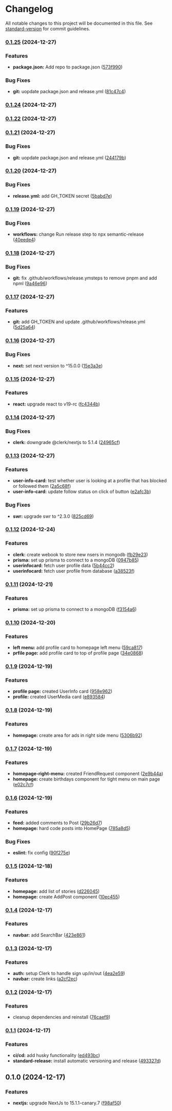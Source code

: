 # Changelog

All notable changes to this project will be documented in this file. See [standard-version](https://github.com/conventional-changelog/standard-version) for commit guidelines.

### [0.1.25](https://github.com/mrcreel/next-social/compare/v0.1.20...v0.1.25) (2024-12-27)


### Features

* **package.json:** Add repo to package.json ([573f990](https://github.com/mrcreel/next-social/commit/573f990f8b01ea51ca77303172a4ff8395ab028e))


### Bug Fixes

* **git:** uopdate package.json and release.yml ([81c47c4](https://github.com/mrcreel/next-social/commit/81c47c4ecc4c9f09f76448e2827dfdf5489390f9))

### [0.1.24](https://github.com/mrcreel/next-social/compare/v0.1.21...v0.1.24) (2024-12-27)

### [0.1.22](https://github.com/mrcreel/next-social/compare/v0.1.21...v0.1.22) (2024-12-27)

### [0.1.21](https://github.com/mrcreel/next-social/compare/v0.1.20...v0.1.21) (2024-12-27)


### Bug Fixes

* **git:** uopdate package.json and release.yml ([244179b](https://github.com/mrcreel/next-social/commit/244179b50f6efde34f04085dcf555a3a35ac1f12))

### [0.1.20](https://github.com/mrcreel/next-social/compare/v0.1.19...v0.1.20) (2024-12-27)


### Bug Fixes

* **release.yml:** add GH_TOKEN secret ([5babd7e](https://github.com/mrcreel/next-social/commit/5babd7e43005fbbdbc5653825a271cad59732c81))

### [0.1.19](https://github.com/mrcreel/next-social/compare/v0.1.18...v0.1.19) (2024-12-27)


### Bug Fixes

* **workflows:** change Run release step to npx semantic-release ([40eede4](https://github.com/mrcreel/next-social/commit/40eede442656bd522fd9fb48a737fda6073ee2b5))

### [0.1.18](https://github.com/mrcreel/next-social/compare/v0.1.17...v0.1.18) (2024-12-27)


### Bug Fixes

* **git:** fix .github/workflows/release.ymsteps to remove pnpm and add npml ([9a46e96](https://github.com/mrcreel/next-social/commit/9a46e964d7b9730a40335a123767c6a73ed0352b))

### [0.1.17](https://github.com/mrcreel/next-social/compare/v0.1.16...v0.1.17) (2024-12-27)


### Features

* **git:** add GH_TOKEN and update .github/workflows/release.yml ([5d25a64](https://github.com/mrcreel/next-social/commit/5d25a64b2c0424e0f17724b61c1cf59476511c06))

### [0.1.16](https://github.com/mrcreel/next-social/compare/v0.1.15...v0.1.16) (2024-12-27)


### Bug Fixes

* **next:** set next  version to ^15.0.0 ([15e3a3e](https://github.com/mrcreel/next-social/commit/15e3a3e426ff1bbaf66b0eca86e3f3dd1a625108))

### [0.1.15](https://github.com/mrcreel/next-social/compare/v0.1.14...v0.1.15) (2024-12-27)


### Features

* **react:** upgrade react to v19-rc ([fc4344b](https://github.com/mrcreel/next-social/commit/fc4344b4ab2eb682b3c2009c1b8dad0b325135ca))

### [0.1.14](https://github.com/mrcreel/next-social/compare/v0.1.13...v0.1.14) (2024-12-27)


### Bug Fixes

* **clerk:** downgrade @clerk/nextjs to 5.1.4 ([24965cf](https://github.com/mrcreel/next-social/commit/24965cf8bfeb0c34a69a2938c14f65038fa105fe))

### [0.1.13](https://github.com/mrcreel/next-social/compare/v0.1.12...v0.1.13) (2024-12-27)


### Features

* **user-info-card:** test whether user is looking at a profile that has blocked or followed them ([2a5c68f](https://github.com/mrcreel/next-social/commit/2a5c68ffc67f7fccf49b7d4760bdc7607f512365))
* **user-info-card:** update follow status on click of button ([e2afc3b](https://github.com/mrcreel/next-social/commit/e2afc3bb3a5cdc0cf7ca9b4ec47085615f18b5fd))


### Bug Fixes

* **swr:** upgrade swr to ^2.3.0 ([825cd69](https://github.com/mrcreel/next-social/commit/825cd69c7997e569897a51633bfc195ea915e68e))

### [0.1.12](https://github.com/mrcreel/next-social/compare/v0.1.11...v0.1.12) (2024-12-24)


### Features

* **clerk:** create webook to store new nsers in mongodb ([fb29e23](https://github.com/mrcreel/next-social/commit/fb29e23a3b38b975cda5ba9ebd9b253fe0687018))
* **prisma:** set up prisma to connect to a  mongoDB ([0947b85](https://github.com/mrcreel/next-social/commit/0947b85313881e7e56fc7ea09ab9780a680572f1))
* **userinfocard:** fetch user profile data ([5b44cc2](https://github.com/mrcreel/next-social/commit/5b44cc2c30c04f394279156c051d15fc0d88bf1d))
* **userinfocard:** fetch user profile from database ([a38523f](https://github.com/mrcreel/next-social/commit/a38523f24eec51ca2bdd3b3f4158245c2330f475))

### [0.1.11](https://github.com/mrcreel/next-social/compare/v0.1.10...v0.1.11) (2024-12-21)


### Features

* **prisma:** set up prisma to connect to a  mongoDB ([f3154a6](https://github.com/mrcreel/next-social/commit/f3154a692ddef723c8f52dfed8c293fbb49e6162))

### [0.1.10](https://github.com/mrcreel/next-social/compare/v0.1.9...v0.1.10) (2024-12-20)


### Features

* **left menu:** add profile card to homepage left menu ([59ca817](https://github.com/mrcreel/next-social/commit/59ca8176c9930a89f8da920e63581792506c52a9))
* **prfile page:** add profile card to top of profile page ([34e0868](https://github.com/mrcreel/next-social/commit/34e0868a5b03d4b0bb837be3f84e1ed5aafb9fc1))

### [0.1.9](https://github.com/mrcreel/next-social/compare/v0.1.8...v0.1.9) (2024-12-19)


### Features

* **profile page:** created UserInfo card ([958e962](https://github.com/mrcreel/next-social/commit/958e962ea1a70470250a5acba0b8e72640697f48))
* **profile:** created UserMedia card ([e893584](https://github.com/mrcreel/next-social/commit/e89358462b43cb5c6980a7730c4eb6e904deee90))

### [0.1.8](https://github.com/mrcreel/next-social/compare/v0.1.7...v0.1.8) (2024-12-19)


### Features

* **homepage:** create area for ads in right side menu ([5306b92](https://github.com/mrcreel/next-social/commit/5306b9297a6d49e8576d3c52747599438ff372dd))

### [0.1.7](https://github.com/mrcreel/next-social/compare/v0.1.6...v0.1.7) (2024-12-19)


### Features

* **homepage-right-menu:** created FriendRequest component ([2e9b44a](https://github.com/mrcreel/next-social/commit/2e9b44aa729b638d64658b843d0e92a3536ca4e6))
* **homepage:** create birthdays component for tight menu on main page ([e02c7cf](https://github.com/mrcreel/next-social/commit/e02c7cfca4cf2509a8b8441ccc0973b0be8ee0ae))

### [0.1.6](https://github.com/mrcreel/next-social/compare/v0.1.5...v0.1.6) (2024-12-19)


### Features

* **feed:** added comments to Post ([29b26d7](https://github.com/mrcreel/next-social/commit/29b26d7a73d8aa97686dd3258be8f854d37dacd6))
* **homepage:** hard code posts into HomePage ([785a8d5](https://github.com/mrcreel/next-social/commit/785a8d5c64150998acbefdc8631ae66eea509dea))


### Bug Fixes

* **eslint:** fix config ([90f275e](https://github.com/mrcreel/next-social/commit/90f275ef5398165f53ce7d57ed4612ddbb21bd55))

### [0.1.5](https://github.com/mrcreel/next-social/compare/v0.1.4...v0.1.5) (2024-12-18)


### Features

* **homepage:** add list of stories ([d226045](https://github.com/mrcreel/next-social/commit/d226045917d3d27ae3c93a3d0827207ee5404934))
* **homepage:** create AddPost component ([10ec455](https://github.com/mrcreel/next-social/commit/10ec4555cc963fb5cddb2193b411d98dc969df85))

### [0.1.4](https://github.com/mrcreel/next-social/compare/v0.1.3...v0.1.4) (2024-12-17)


### Features

* **navbar:** add SearchBar ([423e861](https://github.com/mrcreel/next-social/commit/423e861d2dd7977a27e0e73129c2f1730d2fb5ce))

### [0.1.3](https://github.com/mrcreel/next-social/compare/v0.1.2...v0.1.3) (2024-12-17)


### Features

* **auth:** setup Clerk to handle sign up/in/out ([4ea2e59](https://github.com/mrcreel/next-social/commit/4ea2e599884d07799263c0d557710ba56cd7b981))
* **navbar:** create links ([a2cf2ec](https://github.com/mrcreel/next-social/commit/a2cf2ec191992208e6898ddf4cc8682eafdecc5e))

### [0.1.2](https://github.com/mrcreel/next-social/compare/v0.1.1...v0.1.2) (2024-12-17)


### Features

* cleanup dependencies and reinstall ([76caef9](https://github.com/mrcreel/next-social/commit/76caef989055ea657a4c549e7e7a8a70a065308f))

### [0.1.1](https://github.com/mrcreel/next-social/compare/v0.1.0...v0.1.1) (2024-12-17)


### Features

* **ci/cd:** add husky functionality ([ed493bc](https://github.com/mrcreel/next-social/commit/ed493bcde3b88cb50805e52f394b2803ad86f3c7))
* **standard-release:** install automatic versioning and release ([493327d](https://github.com/mrcreel/next-social/commit/493327d1bfdc7ad033fc915221a92a3543c434b4))

## 0.1.0 (2024-12-17)


### Features

* **nextjs:** upgrade NextJs to 15.1.1-canary.7 ([f98af50](https://github.com/mrcreel/next-social/commit/f98af50ac4ee7324c4870bd6a34a9748afbe749b))
